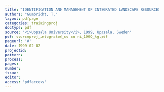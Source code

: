 ```yaml
---
title: "IDENTIFICATION AND MANAGEMENT OF INTEGRATED LANDSCAPE RESOURCES - CYPRUS, NICARAGUA AND SWEDEN"
authors: "Gumbricht, T."
layout: pdfpage
categories: trainingproj
doctype: pdf
source: '<i>Uppsala University</i>, 1999, Uppsala, Sweden'
pdf: courseproj_integrated_se-cu-ni_1999_tg.pdf
pageurl: '#'
date: 1999-02-02
projectid:
pattern:
process:
pages:
number:
issue:
editor:
access: 'pdfaccess'
---
```

